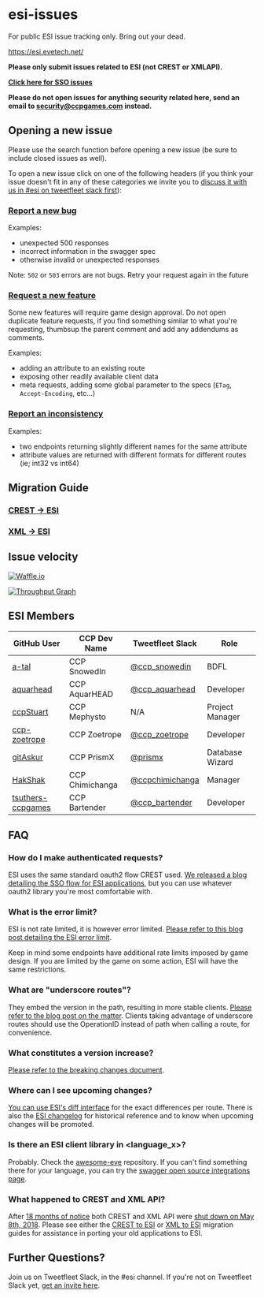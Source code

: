 # esi-issues

For public ESI issue tracking only. Bring out your dead.

https://esi.evetech.net/

**Please only submit issues related to ESI (not CREST or XMLAPI).**

**[Click here for SSO issues](https://github.com/ccpgames/sso-issues/issues)**

**Please do not open issues for anything security related here, send an email to security@ccpgames.com instead.**


## Opening a new issue

Please use the search function before opening a new issue (be sure to include closed issues as well).

To open a new issue click on one of the following headers (if you think your issue doesn't fit in any of these categories we invite you to [discuss it with us in #esi on tweetfleet slack first](https://www.fuzzwork.co.uk/tweetfleet-slack-invites/)):

### [Report a new bug](https://github.com/esi/esi-issues/issues/new?template=bug.md)

Examples:

- unexpected 500 responses
- incorrect information in the swagger spec
- otherwise invalid or unexpected responses

Note: `502` or `503` errors are not bugs. Retry your request again in the future

### [Request a new feature](https://github.com/esi/esi-issues/issues/new?template=feature_request.md)

Some new features will require game design approval. Do not open duplicate feature requests, if you find something similar to what you're requesting, thumbsup the parent comment and add any addendums as comments.

Examples:

- adding an attribute to an existing route
- exposing other readily available client data
- meta requests, adding some global parameter to the specs (`ETag`, `Accept-Encoding`, etc...)

### [Report an inconsistency](https://github.com/esi/esi-issues/issues/new?template=inconsistency.md)

Examples:

- two endpoints returning slightly different names for the same attribute
- attribute values are returned with different formats for different routes (ie; int32 vs int64)

## Migration Guide

### [CREST -> ESI](https://esi.github.io/esi-issues/CREST_to_ESI)

### [XML -> ESI](https://esi.github.io/esi-issues/XML_to_ESI)


## Issue velocity

[![Waffle.io](https://badge.waffle.io/esi/esi-issues.svg?columns=new,backlog,todo,in+progress,staging)](http://waffle.io/esi/esi-issues)

[![Throughput Graph](https://graphs.waffle.io/esi/esi-issues/throughput.svg)](https://waffle.io/esi/esi-issues/metrics/throughput)


## ESI Members

GitHub User | CCP Dev Name | Tweetfleet Slack | Role
------------|--------------|------------------|-----
[a-tal](https://github.com/a-tal) | CCP SnowedIn | [@ccp_snowedin](https://tweetfleet.slack.com/messages/@ccp_snowedin/) | BDFL
[aquarhead](https://github.com/aquarhead) | CCP AquarHEAD | [@ccp_aquarhead](https://tweetfleet.slack.com/messages/@ccp_aquarhead/) | Developer
[ccpStuart](https://github.com/ccpStuart) | CCP Mephysto | N/A | Project Manager
[ccp-zoetrope](https://github.com/ccp-zoetrope) | CCP Zoetrope | [@ccp_zoetrope](https://tweetfleet.slack.com/messages/@ccp_zoetrope/) | Developer
[gitAskur](https://github.com/gitAskur) | CCP PrismX | [@prismx](https://tweetfleet.slack.com/messages/@prismx/) | Database Wizard
[HakShak](https://github.com/hakshak) | CCP Chimichanga | [@ccpchimichanga](https://tweetfleet.slack.com/messages/@ccpchimichanga/) | Manager
[tsuthers-ccpgames](https://github.com/tsuthers-ccpgames) | CCP Bartender | [@ccp_bartender](https://tweetfleet.slack.com/messages/@ccp_bartender/) | Developer


## FAQ

### How do I make authenticated requests?

ESI uses the same standard oauth2 flow CREST used. [We released a blog detailing the SSO flow for ESI applications](https://developers.eveonline.com/blog/article/sso-to-authenticated-calls), but you can use whatever oauth2 library you're most comfortable with.

### What is the error limit?

ESI is not rate limited, it is however error limited. [Please refer to this blog post detailing the ESI error limit](https://developers.eveonline.com/blog/article/esi-error-limits-go-live).

Keep in mind some endpoints have additional rate limits imposed by game design. If you are limited by the game on some action, ESI will have the same restrictions.

### What are "underscore routes"?

They embed the version in the path, resulting in more stable clients. [Please refer to the blog post on the matter](https://developers.eveonline.com/blog/article/esi-best-practices-using-underscore-routes). Clients taking advantage of underscore routes should use the OperationID instead of path when calling a route, for convenience.

### What constitutes a version increase?

[Please refer to the breaking changes document](breaking_changes.md).

### Where can I see upcoming changes?

[You can use ESI's diff interface](https://esi.evetech.net/diff/latest/dev/) for the exact differences per route. There is also the [ESI changelog](changelog.md) for historical reference and to know when upcoming changes will be promoted.

### Is there an ESI client library in &lt;language_x&gt;?

Probably. Check the [awesome-eve](https://github.com/devfleet/awesome-eve) repository. If you can't find something there for your language, you can try the [swagger open source integrations page](https://swagger.io/open-source-integrations/).

### What happened to CREST and XML API?

After [18 months of notice](https://www.eveonline.com/article/introducing-esi/) both CREST and XML API were [shut down on May 8th, 2018](https://developers.eveonline.com/blog/article/a-eulogy-for-xml-crest). Please see either the [CREST to ESI](https://esi.github.io/esi-issues/CREST_to_ESI) or [XML to ESI](https://esi.github.io/esi-issues/XML_to_ESI) migration guides for assistance in porting your old applications to ESI.


## Further Questions?

Join us on Tweetfleet Slack, in the #esi channel. If you're not on Tweetfleet Slack yet, [get an invite here](https://www.fuzzwork.co.uk/tweetfleet-slack-invites/).
